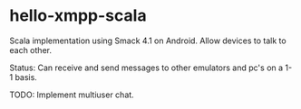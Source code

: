 # hello-xmpp-scala 

Scala implementation using Smack 4.1 on Android. Allow devices to talk to each other.

Status: Can receive and send messages to other emulators and pc's on a 1-1 basis.

TODO: Implement multiuser chat.
